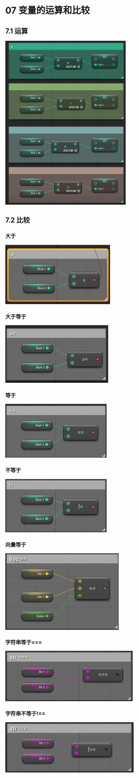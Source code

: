 # 07 变量的运算和比较

## 7.1 运算

<img src="./assets/image-20230920090125172.png" alt="image-20230920090125172" style="zoom:50%;" />

## 7.2 比较

### 大于

<img src="./assets/image-20230920191511603.png" alt="image-20230920191511603" style="zoom:50%;" />

### 大于等于

<img src="./assets/image-20230920191640660.png" alt="image-20230920191640660" style="zoom:50%;" />

### 等于

<img src="./assets/image-20230920193254153.png" alt="image-20230920193254153" style="zoom:50%;" />

### 不等于

<img src="./assets/image-20230920193321233.png" alt="image-20230920193321233" style="zoom:50%;" />

### 向量等于

<img src="./assets/image-20230920193437759.png" alt="image-20230920193437759" style="zoom:50%;" />

### 字符串等于===

<img src="./assets/image-20230920193520103.png" alt="image-20230920193520103" style="zoom:50%;" />

### 字符串不等于!==

<img src="./assets/image-20230920193550387.png" alt="image-20230920193550387" style="zoom:50%;" />